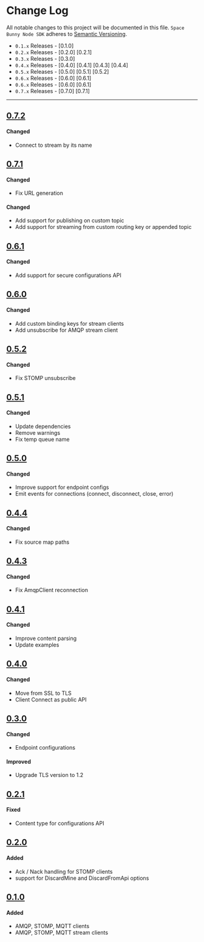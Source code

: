 # Change Log
All notable changes to this project will be documented in this file.
`Space Bunny Node SDK` adheres to [Semantic Versioning](http://semver.org/).

- `0.1.x` Releases - [0.1.0]
- `0.2.x` Releases - [0.2.0] [0.2.1]
- `0.3.x` Releases - [0.3.0]
- `0.4.x` Releases - [0.4.0] [0.4.1] [0.4.3] [0.4.4]
- `0.5.x` Releases - [0.5.0] [0.5.1] [0.5.2]
- `0.6.x` Releases - [0.6.0] [0.6.1]
- `0.6.x` Releases - [0.6.0] [0.6.1]
- `0.7.x` Releases - [0.7.0] [0.7.1]

---

## [0.7.2](https://github.com/space-bunny/node-sdk/releases/tag/v0.7.2)

#### Changed

- Connect to stream by its name

## [0.7.1](https://github.com/space-bunny/node-sdk/releases/tag/v0.7.1)

#### Changed

- Fix URL generation

#### Changed

- Add support for publishing on custom topic
- Add support for streaming from custom routing key or appended topic

## [0.6.1](https://github.com/space-bunny/node-sdk/releases/tag/v0.6.1)

#### Changed

- Add support for secure configurations API

## [0.6.0](https://github.com/space-bunny/node-sdk/releases/tag/v0.6.0)

#### Changed

- Add custom binding keys for stream clients
- Add unsubscribe for AMQP stream client

## [0.5.2](https://github.com/space-bunny/node-sdk/releases/tag/v0.5.2)

#### Changed

- Fix STOMP unsubscribe

## [0.5.1](https://github.com/space-bunny/node-sdk/releases/tag/v0.5.1)

#### Changed

- Update dependencies
- Remove warnings
- Fix temp queue name

## [0.5.0](https://github.com/space-bunny/node-sdk/releases/tag/v0.5.0)

#### Changed

- Improve support for endpoint configs
- Emit events for connections (connect, disconnect, close, error)

## [0.4.4](https://github.com/space-bunny/node-sdk/releases/tag/v0.4.4)

#### Changed

- Fix source map paths

## [0.4.3](https://github.com/space-bunny/node-sdk/releases/tag/v0.4.3)

#### Changed

- Fix AmqpClient reconnection

## [0.4.1](https://github.com/space-bunny/node-sdk/releases/tag/v0.4.1)

#### Changed

- Improve content parsing
- Update examples

## [0.4.0](https://github.com/space-bunny/node-sdk/releases/tag/v0.4.0)

#### Changed

- Move from SSL to TLS
- Client Connect as public API

## [0.3.0](https://github.com/space-bunny/node-sdk/releases/tag/v0.3.0)

#### Changed

- Endpoint configurations

#### Improved

- Upgrade TLS version to 1.2

## [0.2.1](https://github.com/space-bunny/node-sdk/releases/tag/v0.2.1)

#### Fixed

- Content type for configurations API

## [0.2.0](https://github.com/space-bunny/node-sdk/releases/tag/v0.2.0)

#### Added  

- Ack / Nack handling for STOMP clients
- support for DiscardMine and DiscardFromApi options

## [0.1.0](https://github.com/space-bunny/node-sdk/releases/tag/v0.1.0)

#### Added  
- AMQP, STOMP, MQTT clients
- AMQP, STOMP, MQTT stream clients
